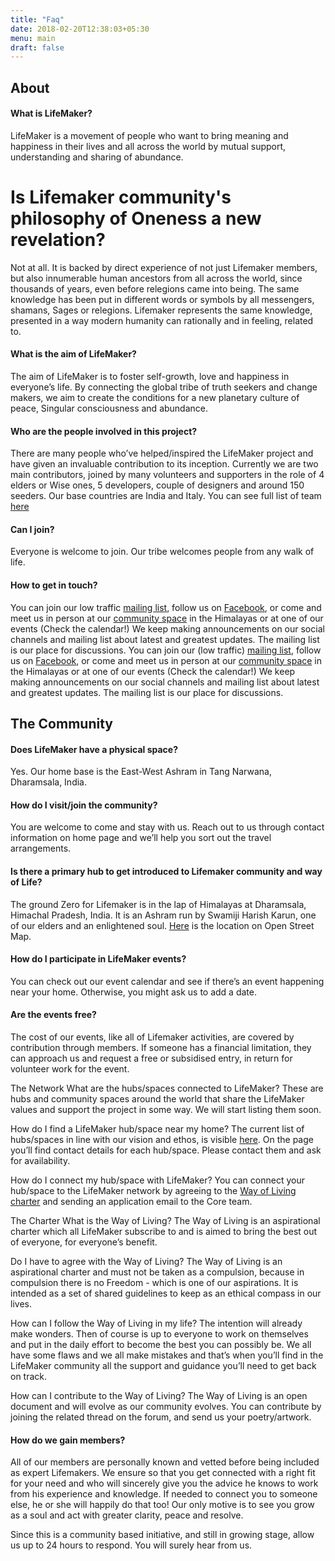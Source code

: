 ```yaml
---
title: "Faq"
date: 2018-02-20T12:38:03+05:30
menu: main
draft: false 
---
```


## About

#### What is LifeMaker?
LifeMaker is a movement of people who want to bring meaning and happiness in their lives and all across the world by mutual support, understanding and sharing of abundance.

# Is Lifemaker community's philosophy of Oneness a new revelation?

Not at all. It is backed by direct experience of not just Lifemaker members, but also innumerable human ancestors from all across the world, since thousands of years, even before relegions came into being. The same knowledge has been put in different words or symbols by all messengers, shamans, Sages or relegions. Lifemaker represents the same  knowledge, presented in a way modern humanity can rationally and in feeling, related to.

#### What is the aim of LifeMaker?
The aim of LifeMaker is to foster self-growth, love and happiness in everyone’s life. By connecting the global tribe of truth seekers and change makers, we aim to create the conditions for a new planetary culture of peace, Singular consciousness and abundance.

#### Who are the people involved in this project?
There are many people who’ve helped/inspired the LifeMaker project and have given an invaluable contribution to its inception. Currently we are two main contributors, joined by many volunteers and supporters in the role of 4 elders or Wise ones, 5 developers, couple of designers and around 150 seeders. Our base countries are India and Italy. You can see full list of team [here](/team)


#### Can I join?
Everyone is welcome to join. Our tribe welcomes people from any walk of life. 

#### How to get in touch?
You can join our low traffic [mailing list](https://lists.riseup.net/www/subscribe/lifemaker), follow us on [Facebook](https://facebook.com/lifemaker-app), or come and meet us in person at our [community space](https://www.openstreetmap.org/node/5424351357#map=19/32.19787/76.36606) in the Himalayas or at one of our events (Check the calendar!) We keep making announcements on our social channels and mailing list about latest and greatest updates. The mailing list is our place for discussions.
You can join our (low traffic) [mailing list](https://lists.riseup.net/www/subscribe/lifemaker), follow us on [Facebook](https://facebook.com/lifemaker-app), or come and meet us in person at our [community space](https://www.openstreetmap.org/node/5424351357#map=19/32.19787/76.36606) in the Himalayas or at one of our events (Check the calendar!) We keep making announcements on our social channels and mailing list about latest and greatest updates. The mailing list is our place for discussions.

## The Community
#### Does LifeMaker have a physical space?
Yes. Our home base is the East-West Ashram in Tang Narwana, Dharamsala, India.

#### How do I visit/join the community?
You are welcome to come and stay with us. Reach out to us through contact information on home page and we’ll help you sort out the travel arrangements. 

#### Is there a primary hub to get introduced to Lifemaker community and way of Life?
The ground Zero for Lifemaker is in the lap of Himalayas at Dharamsala, Himachal Pradesh, India. It is an Ashram run by Swamiji Harish Karun, one of our elders and an enlightened soul. [Here](https://www.openstreetmap.org/node/5424351357#map=16/32.1655/76.4007) is the location on Open Street Map. 

#### How do I participate in LifeMaker events?
You can check out our event calendar and see if there’s an event happening near your home. Otherwise, you might ask us to add a date. 

#### Are the events free?
The cost of our events, like all of Lifemaker activities, are covered by contribution through members. If someone has a financial limitation, they can approach us and request a free or subsidised entry, in return for volunteer work for the event.

The Network
What are the hubs/spaces connected to LifeMaker?
These are hubs and community spaces around the world that share the LifeMaker values and support the project in some way. We will start listing them soon.

How do I find a LifeMaker hub/space near my home?
The current list of hubs/spaces in line with our vision and ethos, is visible [here](/hubs).
On the page you’ll find contact details for each hub/space. Please contact them and ask for availability.

How do I connect my hub/space with LifeMaker?
You can connect your hub/space to the LifeMaker network by agreeing to the [Way of Living charter](https://docs.google.com/document/d/18AtEj2GhpBe9REYUvQ999nMklHZq1RohGEOhM0OhqQ0) and sending an application email to the Core team.

The Charter
What is the Way of Living?
The Way of Living is an aspirational charter which all LifeMaker subscribe to and is aimed to bring the best out of everyone, for everyone’s benefit.

Do I have to agree with the Way of Living?
The Way of Living is an aspirational charter and must not be taken as a compulsion, because in compulsion there is no Freedom - which is one of our aspirations. It is intended as a set of shared guidelines to keep as an ethical compass in our lives.

How can I follow the Way of Living in my life?
The intention will already make wonders. Then of course is up to everyone to work on themselves and put in the daily effort to become the best you can possibly be.
We all have some flaws and we all make mistakes and that’s when you’ll find in the LifeMaker community all the support and guidance you’ll need to get back on track.

How can I contribute to the Way of Living?
The Way of Living is an open document and will evolve as our community evolves.  You can contribute by joining the related thread on the forum, and send us your poetry/artwork.

#### How do we gain members? 

All of our members are personally known and vetted before being included as expert Lifemakers. We ensure so that you get connected with a right fit for your need and who will sincerely give you the advice he knows to work from his experience and knowledge. If needed to connect you to someone else, he or she will happily do that too! Our only motive is to see you grow as a soul and act with greater clarity, peace and resolve.

Since this is a community based initiative, and still in growing stage, allow us up to 24 hours to respond. You will surely hear from us.

